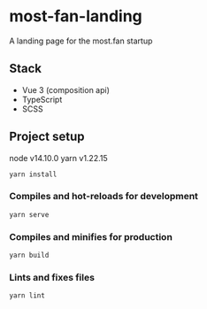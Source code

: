 # most-fan-landing
A landing page for the most.fan startup

## Stack
* Vue 3 (composition api)
* TypeScript
* SCSS

## Project setup
node v14.10.0
yarn v1.22.15
```
yarn install
```

### Compiles and hot-reloads for development
```
yarn serve
```

### Compiles and minifies for production
```
yarn build
```

### Lints and fixes files
```
yarn lint
```